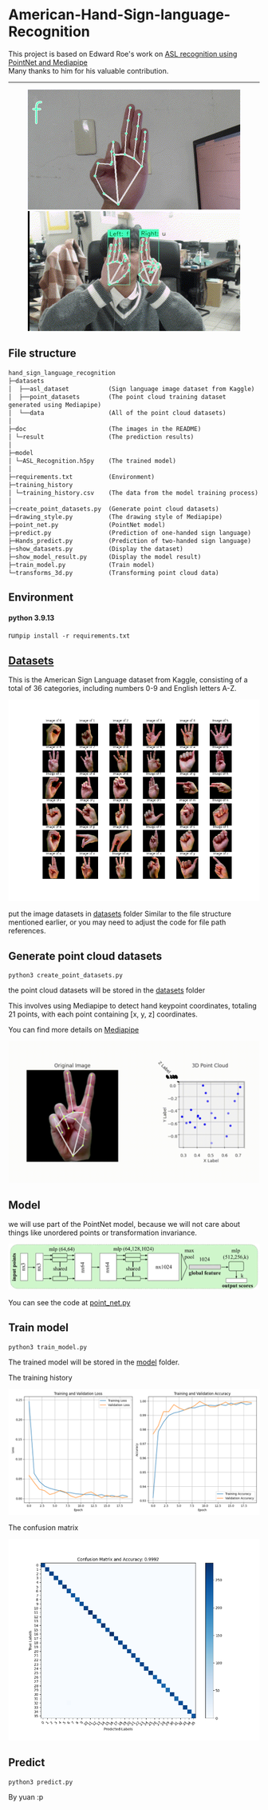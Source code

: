# American-Hand-Sign-language-Recognition
This project is based on Edward Roe's work on [ASL recognition using PointNet and Mediapipe](https://medium.com/@er_95882/asl-recognition-using-pointnet-and-mediapipe-f2efda78d089)  
Many thanks to him for his valuable contribution.

---

<p align="center">
    <img src="https://github.com/yuan-0816/american-hand-sign-language-recognition/blob/main/doc/demo.gif" />
    <img src="https://github.com/yuan-0816/american-hand-sign-language-recognition/blob/main/doc/demo2.gif" />
</p>

## File structure
```commandline
hand_sign_language_recognition
├─datasets              
│  ├──asl_dataset           (Sign language image dataset from Kaggle)
│  ├──point_datasets        (The point cloud training dataset generated using Mediapipe)
│  └──data                  (All of the point cloud datasets)
│
├─doc                       (The images in the README)
│ └─result                  (The prediction results)
│
├─model                             
│ └─ASL_Recognition.h5py    (The trained model)
│
├─requirements.txt          (Environment)
├─training_history
│ └─training_history.csv    (The data from the model training process)
│
├─create_point_datasets.py  (Generate point cloud datasets)
├─drawing_style.py          (The drawing style of Mediapipe)
├─point_net.py              (PointNet model)
├─predict.py                (Prediction of one-handed sign language)
├─Hands_predict.py          (Prediction of two-handed sign language)
├─show_datasets.py          (Display the dataset)
├─show_model_result.py      (Display the model result)
├─train_model.py            (Train model)
└─transforms_3d.py          (Transforming point cloud data)
```


## Environment
#### python 3.9.13

run```pip install -r requirements.txt``` 

## [Datasets](https://www.kaggle.com/datasets/ayuraj/asl-dataset/data)
This is the American Sign Language dataset from Kaggle, consisting of a total of 36 categories, including numbers 0-9 and English letters A-Z.

![](https://github.com/yuan-0816/american-hand-sign-language-recognition/blob/main/doc/result/all_image.png)

put the image datasets in [datasets](https://github.com/yuan-0816/american-hand-sign-language-recognition/tree/main/datasets/data) folder
Similar to the file structure mentioned earlier, or you may need to adjust the code for file path references.

## Generate point cloud datasets
```commandline
python3 create_point_datasets.py
```
the point cloud datasets will be stored in the [datasets](https://github.com/yuan-0816/american-hand-sign-language-recognition/tree/main/datasets/data) folder

This involves using Mediapipe to detect hand keypoint coordinates, 
totaling 21 points, with each point containing [x, y, z] coordinates.  

You can find more details on [Mediapipe](https://developers.google.com/mediapipe/solutions/vision/hand_landmarker)  

<p align="center">
  <img src="https://github.com/yuan-0816/american-hand-sign-language-recognition/blob/main/doc/result/3D_point.gif" />
</p>
  
## Model 
we will use part of the PointNet model, because we will not care about things like unordered points or transformation invariance.  

<p align="center">
  <img src="https://github.com/yuan-0816/american-hand-sign-language-recognition/blob/main/doc/easy_pointnet.png" />
</p>

You can see the code at [point_net.py](https://github.com/yuan-0816/american-hand-sign-language-recognition/blob/main/point_net.py) 


## Train model

```commandline
python3 train_model.py     
```

The trained model will be stored in the [model](https://github.com/yuan-0816/american-hand-sign-language-recognition/tree/main/model/ASL_Recognition.h5py) folder.

The training history  

<p align="center">
  <img src="https://github.com/yuan-0816/american-hand-sign-language-recognition/blob/main/doc/result/training_history.png" />
</p>

The confusion matrix  

<p align="center">
  <img src="https://github.com/yuan-0816/american-hand-sign-language-recognition/blob/main/doc/result/confusion_matrix.png" />
</p>

## Predict
```commandline
python3 predict.py  
```

By yuan :p



